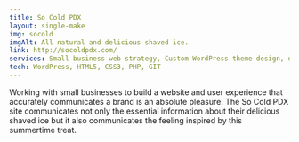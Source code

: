 ```yaml
---
title: So Cold PDX
layout: single-make
img: socold
imgAlt: All natural and delicious shaved ice.
link: http://socoldpdx.com/
services: Small business web strategy, Custom WordPress theme design, development, and deployment.
tech: WordPress, HTML5, CSS3, PHP, GIT
---
```

<p>Working with small businesses to build a website and user experience that accurately communicates a brand is an absolute pleasure. The So Cold PDX site communicates not only the essential information about their delicious shaved ice but it also communicates the feeling inspired by this summertime treat.</p>